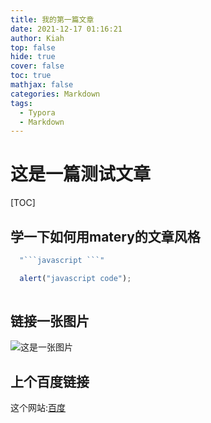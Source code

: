 ```yaml
---
title: 我的第一篇文章
date: 2021-12-17 01:16:21
author: Kiah
top: false
hide: true
cover: false
toc: true
mathjax: false
categories: Markdown
tags:
  - Typora
  - Markdown
---
```

# 这是一篇测试文章

[TOC]



## 学一下如何用matery的文章风格

```javascript
  "```javascript ```"

  alert("javascript code");
  
```

## 链接一张图片

  ![这是一张图片](https://img2.baidu.com/it/u=1937289891,1727705980&fm=26&fmt=auto)


## 上个百度链接

  这个网站:[百度](https://www.baidu.com)
<!-- ---
title: typora-vue-theme主题介绍 文章标题，强烈建议填写此选项
date: 2018-09-07 09:25:00  发布时间，强烈建议填写此选项，且最好保证全局唯一
author: 赵奇 文章作者 
img: /source/images/xxx.jpg 文章特征图，推荐使用图床(腾讯云、七牛云、又拍云等)来做图片的路径.如: http://xxx.com/xxx.jpg
top: true  是否开启 TOC，可以针对某篇文章单独关闭 TOC 的功能。前提是在主题的 config.yml 中激活了 toc 选项 推荐文章（文章是否置顶），如果 top 值为 true，则会作为首页推荐文章
hide: false 隐藏文章，如果hide值为true，则文章不会在首页显示
cover: true  表示该文章是否需要加入到首页轮播封面中
coverImg: /images/1.jpg 表示该文章在首页轮播封面需要显示的图片路径，如果没有，则默认使用文章的特色图片
password: 8d969eef6ecad3c29a3a629280e686cf0c3f5d5a86aff3ca12020c923adc6c92 文章阅读密码，如果要对文章设置阅读验证密码的话，就可以设置 password 的值，该值必须是用 SHA256 加密后的密码，防止被他人识破。前提是在主题的 config.yml 中激活了 verifyPassword 选项
toc: false  是否开启 TOC，可以针对某篇文章单独关闭 TOC 的功能。前提是在主题的 config.yml 中激活了 toc 选项
mathjax: false 是否开启数学公式支持 ，本文章是否开启 mathjax，且需要在主题的 _config.yml 文件中也需要开启才行
summary: 这是你自定义的文章摘要内容，如果这个属性有值，文章卡片摘要就显示这段文字，否则程序会自动截取文章的部分内容作为摘要
categories: Markdown 文章分类，本主题的分类表示宏观上大的分类，只建议一篇文章一个分类
tags:  文章标签，一篇文章可以多个标签
  - Typora
  - Markdown
keywords:	Typora 文章标题	文章关键字，SEO 时需要
reprintPolicy: cc_by 文章转载规则， 可以是 cc_by, cc_by_nd, cc_by_sa, cc_by_nc, cc_by_nc_nd, cc_by_nc_sa, cc0, noreprint 或 pay 中的一个
--- -->
